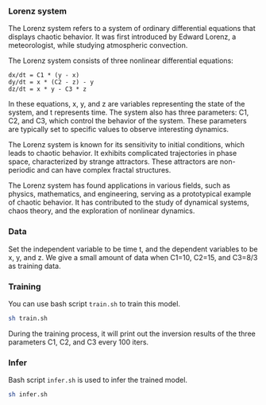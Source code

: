 ### Lorenz system

The Lorenz system refers to a system of ordinary differential equations that displays chaotic behavior. It was first introduced by Edward Lorenz, a meteorologist, while studying atmospheric convection.

The Lorenz system consists of three nonlinear differential equations:

```
dx/dt = C1 * (y - x)
dy/dt = x * (C2 - z) - y
dz/dt = x * y - C3 * z
```

In these equations, x, y, and z are variables representing the state of the system, and t represents time. The system also has three parameters: C1, C2, and C3, which control the behavior of the system. These parameters are typically set to specific values to observe interesting dynamics.

The Lorenz system is known for its sensitivity to initial conditions, which leads to chaotic behavior. It exhibits complicated trajectories in phase space, characterized by strange attractors. These attractors are non-periodic and can have complex fractal structures.

The Lorenz system has found applications in various fields, such as physics, mathematics, and engineering, serving as a prototypical example of chaotic behavior. It has contributed to the study of dynamical systems, chaos theory, and the exploration of nonlinear dynamics.


### Data

Set the independent variable to be time t, and the dependent variables to be x, y, and z. We give a small amount of data when C1=10, C2=15, and C3=8/3 as training data.


### Training

You can use bash script `train.sh` to train this model.

```bash
sh train.sh
```

During the training process, it will print out the inversion results of the three parameters C1, C2, and C3 every 100 iters.

### Infer

Bash script `infer.sh` is used to infer the trained model.

```bash
sh infer.sh
```

